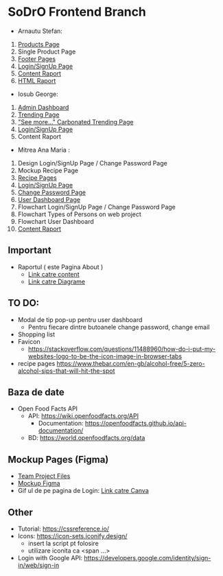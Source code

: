 # SoDrO Frontend Branch

* Arnautu Stefan:
1) [Products Page](https://github.com/AnaMitrea/SoDrO/blob/frontend/Frontend/pages/products.html)
2) Single Product Page
3) [Footer Pages](https://github.com/AnaMitrea/SoDrO/tree/frontend/footer-pages)
4) [Login/SignUp Page](https://github.com/AnaMitrea/SoDrO/blob/frontend/Frontend/pages/login.html)
5) [Content Raport](https://docs.google.com/document/d/1EpaB2dD9dGkpIuNEiEwlLKstR_VZaf8X6zi2vS0TJ8w/edit?usp=sharing) 
6) [HTML Raport](https://github.com/AnaMitrea/SoDrO/blob/frontend/Frontend_Project/footer-pages/about.html)

* Iosub George:
1) [Admin Dashboard](https://github.com/AnaMitrea/SoDrO/blob/frontend/Frontend/pages/admin.html)
2) [Trending Page](https://github.com/AnaMitrea/SoDrO/blob/frontend/Frontend/pages/trending.html)
3) ["See more..." Carbonated Trending Page](https://github.com/AnaMitrea/SoDrO/blob/frontend/Frontend/pages/seeMore-Carbonated.html)
4) [Login/SignUp Page](https://github.com/AnaMitrea/SoDrO/blob/frontend/Frontend/pages/login.html)
5) Content Raport

* Mitrea Ana Maria :
1) Design Login/SignUp Page / Change Password Page
2) Mockup Recipe Page
3) [Recipe Pages](https://github.com/AnaMitrea/SoDrO/tree/frontend/Frontend_Project/Frontend/pages/recipes)
4) [Login/SignUp Page](https://github.com/AnaMitrea/SoDrO/blob/frontend/Frontend/pages/login.html)
5) [Change Password Page](https://github.com/AnaMitrea/SoDrO/blob/frontend/Frontend/pages/change-psswd.html)
6) [User Dashboard Page](https://github.com/AnaMitrea/SoDrO/blob/frontend/Frontend/pages/dashboard.html)
7) Flowchart Login/SignUp Page / Change Password Page
8) Flowchart Types of Persons on web project
9) Flowchart User Dashboard
10) [Content Raport](https://docs.google.com/document/d/1EpaB2dD9dGkpIuNEiEwlLKstR_VZaf8X6zi2vS0TJ8w/edit?usp=sharing) 

Important
-
- Raportul ( este Pagina About )
  - [Link catre content](https://docs.google.com/document/d/1EpaB2dD9dGkpIuNEiEwlLKstR_VZaf8X6zi2vS0TJ8w/edit?usp=sharing) 
  - [Link catre Diagrame](https://app.diagrams.net/#G1NGb63_7A5tcBbludx_GAKAUkzINydGFb) 

TO DO:
- 
- Modal de tip pop-up pentru user dashboard
  - Pentru fiecare dintre butoanele change password, change email
- Shopping list
- Favicon
  - https://stackoverflow.com/questions/11488960/how-do-i-put-my-websites-logo-to-be-the-icon-image-in-browser-tabs 
- recipe pages https://www.thebar.com/en-gb/alcohol-free/5-zero-alcohol-sips-that-will-hit-the-spot


Baza de date
-
- Open Food Facts API
  - API: https://wiki.openfoodfacts.org/API 
    - Documentation: https://openfoodfacts.github.io/api-documentation/ 
  - BD: https://world.openfoodfacts.org/data

Mockup Pages (Figma)
-
- [Team Project Files](https://www.figma.com/files/project/52608614/SoDro---Team-Project?fuid=1089204224887292505)
- [Mockup Figma](https://www.figma.com/file/qEBOpYWrTUl1x5rrWwL7kO/Frontend-MockUps?node-id=260%3A2) 
- Gif ul de pe pagina de Login: [Link catre Canva](https://www.canva.com/design/DAE9xmvDLaQ/KA_Z85hGtcc97XENn50lXQ/view?utm_content=DAE9xmvDLaQ&utm_campaign=designshare&utm_medium=link2&utm_source=sharebutton)

Other
-
- Tutorial: https://cssreference.io/
- Icons: https://icon-sets.iconify.design/
  - insert la script pt folosire
  - utilizare iconita ca <span ...></span>
- Login with Google API: https://developers.google.com/identity/sign-in/web/sign-in
